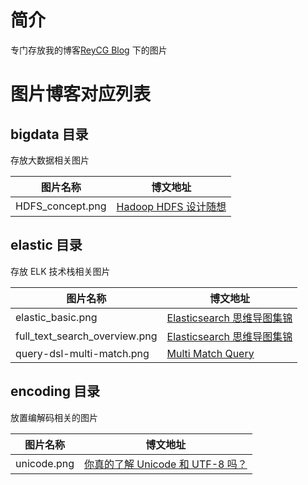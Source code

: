 # 简介

专门存放我的博客[ReyCG Blog](https://www.cnblogs.com/reycg-blog/) 下的图片

# 图片博客对应列表

## bigdata 目录

存放大数据相关图片

| 图片名称         | 博文地址                                                     |
| ---------------- | ------------------------------------------------------------ |
| HDFS_concept.png | [Hadoop HDFS 设计随想](https://www.cnblogs.com/reycg-blog/p/10082985.html) |

## elastic 目录

存放 ELK 技术栈相关图片

| 图片名称                      | 博文地址                                                     |
| ----------------------------- | ------------------------------------------------------------ |
| elastic_basic.png             | [Elasticsearch 思维导图集锦](https://www.cnblogs.com/reycg-blog/p/10048815.html) |
| full_text_search_overview.png | [Elasticsearch 思维导图集锦](https://www.cnblogs.com/reycg-blog/p/10048815.html) |
| query-dsl-multi-match.png     | [ Multi Match Query](https://www.cnblogs.com/reycg-blog/p/10055039.html) |

## encoding 目录

放置编解码相关的图片

| 图片名称    | 博文地址                                                     |
| ----------- | ------------------------------------------------------------ |
| unicode.png | [你真的了解 Unicode 和 UTF-8 吗？](https://www.cnblogs.com/reycg-blog/p/10021658.html) |

